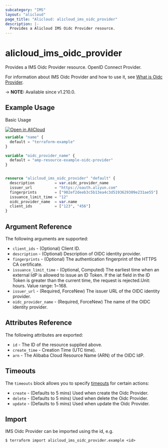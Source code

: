```yaml
---
subcategory: "IMS"
layout: "alicloud"
page_title: "Alicloud: alicloud_ims_oidc_provider"
description: |-
  Provides a Alicloud IMS Oidc Provider resource.
---
```


# alicloud_ims_oidc_provider

Provides a IMS Oidc Provider resource. OpenID Connect Provider.

For information about IMS Oidc Provider and how to use it, see [What is Oidc Provider](https://www.alibabacloud.com/help/en/ram/developer-reference/api-ims-2019-08-15-createoidcprovider).

-> **NOTE:** Available since v1.210.0.

## Example Usage

Basic Usage

<div style="display: block;margin-bottom: 40px;"><div class="oics-button" style="float: right;position: absolute;margin-bottom: 10px;">
  <a href="https://api.aliyun.com/terraform?resource=alicloud_ims_oidc_provider&exampleId=1355a006-fc5d-9448-1312-766bba94262fe1d28596&activeTab=example&spm=docs.r.ims_oidc_provider.0.1355a006fc&intl_lang=EN_US" target="_blank">
    <img alt="Open in AliCloud" src="https://img.alicdn.com/imgextra/i1/O1CN01hjjqXv1uYUlY56FyX_!!6000000006049-55-tps-254-36.svg" style="max-height: 44px; max-width: 100%;">
  </a>
</div></div>

```terraform
variable "name" {
  default = "terraform-example"
}

variable "oidc_provider_name" {
  default = "amp-resource-example-oidc-provider"
}


resource "alicloud_ims_oidc_provider" "default" {
  description         = var.oidc_provider_name
  issuer_url          = "https://oauth.aliyun.com"
  fingerprints        = ["902ef2deeb3c5b13ea4c3d5193629309e231ae55"]
  issuance_limit_time = "12"
  oidc_provider_name  = var.name
  client_ids          = ["123", "456"]
}
```

## Argument Reference

The following arguments are supported:
* `client_ids` - (Optional) Client ID.
* `description` - (Optional) Description of OIDC identity provider.
* `fingerprints` - (Optional) The authentication fingerprint of the HTTPS CA certificate.
* `issuance_limit_time` - (Optional, Computed) The earliest time when an external IdP is allowed to issue an ID Token. If the iat field in the ID Token is greater than the current time, the request is rejected.Unit: hours. Value range: 1~168.
* `issuer_url` - (Required, ForceNew) The issuer URL of the OIDC identity provider.
* `oidc_provider_name` - (Required, ForceNew) The name of the OIDC identity provider.

## Attributes Reference

The following attributes are exported:
* `id` - The ID of the resource supplied above.
* `create_time` - Creation Time (UTC time).
* `arn` - The Alibaba Cloud Resource Name (ARN) of the OIDC IdP.

## Timeouts

The `timeouts` block allows you to specify [timeouts](https://www.terraform.io/docs/configuration-0-11/resources.html#timeouts) for certain actions:
* `create` - (Defaults to 5 mins) Used when create the Oidc Provider.
* `delete` - (Defaults to 5 mins) Used when delete the Oidc Provider.
* `update` - (Defaults to 5 mins) Used when update the Oidc Provider.

## Import

IMS Oidc Provider can be imported using the id, e.g.

```shell
$ terraform import alicloud_ims_oidc_provider.example <id>
```